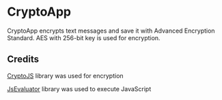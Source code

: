 <h1>CryptoApp</h1>

<p>CryptoApp encrypts text messages and save it with Advanced Encryption Standard.
AES with 256-bit key is used for encryption.<p>


<h2>Credits</h2>

[CryptoJS](https://code.google.com/p/crypto-js) library was used for encryption

[JsEvaluator](https://github.com/evgenyneu/js-evaluator-for-android) library was used to execute JavaScript
